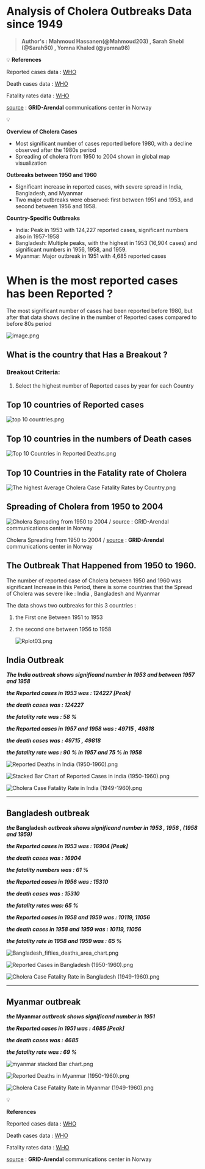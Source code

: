 # Analysis of Cholera Outbreaks Data since 1949

> **Author's : Mahmoud Hassanen(@Mahmoud203) , Sarah Shebl (@Sarah50) , Yomna Khaled (@yomna98)**
> 


💡 **References**

Reported cases data :  [WHO](https://apps.who.int/gho/data/node.main.175?lang=en) 

Death cases data : [WHO](https://apps.who.int/gho/data/node.main.176?lang=en)

Fatality rates data : [WHO](https://apps.who.int/gho/data/node.main.177?lang=en)

 [source](https://www.grida.no/resources/5628) : **GRID-Arendal** communications center  in Norway 


<aside>
💡

**Overview of Cholera Cases**

- Most significant number of cases reported before 1980, with a decline observed after the 1980s period
- Spreading of cholera from 1950 to 2004 shown in global map visualization

**Outbreaks between 1950 and 1960**

- Significant increase in reported cases, with severe spread in India, Bangladesh, and Myanmar
- Two major outbreaks were observed: first between 1951 and 1953, and second between 1956 and 1958.

**Country-Specific Outbreaks**

- India: Peak in 1953 with 124,227 reported cases, significant numbers also in 1957-1958
- Bangladesh: Multiple peaks, with the highest in 1953 (16,904 cases) and significant numbers in 1956, 1958, and 1959.
- Myanmar: Major outbreak in 1951 with 4,685 reported cases
</aside>

# When is the most reported cases has been Reported ?

The most significant number of cases had been reported before 1980, but after that data shows decline in the number of Reported cases compared to before 80s period 

![image.png](https://github.com/kali156/Hack-bio-Stage3/tree/main/Images/image.png)

## What is the country that Has a Breakout ?

### Breakout Criteria:

1. Select the highest number of Reported cases by year for each Country

## Top 10 countries of Reported cases

![top 10 countries.png](https://github.com/kali156/Hack-bio-Stage3/tree/main/Images/top_10_countries.png)

## Top 10 countries in the numbers of Death cases

![Top 10 Countries in Reported Deaths.png](https://github.com/kali156/Hack-bio-Stage3/tree/main/Images/Top_10_Countries_in_Reported_Deaths.png)

## Top 10 Countries in the Fatality rate of Cholera

![The highest Average Cholera Case Fatality Rates by Country.png](https://github.com/kali156/Hack-bio-Stage3/tree/main/Images/The_highest_Average_Cholera_Case_Fatality_Rates_by_Country.png)

## Spreading of Cholera from 1950 to 2004

![Cholera Spreading from 1950 to 2004 / [source](https://github.com/kali156/Hack-bio-Stage3/tree/main/Images/https://www.grida.no/resources/5628) : **GRID-Arendal** communications center  in Norway ](31551621443_aaab442132_b.jpg)

Cholera Spreading from 1950 to 2004 / [source](https://github.com/kali156/Hack-bio-Stage3/tree/main/Images/https://www.grida.no/resources/5628) : **GRID-Arendal** communications center  in Norway 

## The Outbreak That Happened from 1950 to 1960.

 The number of reported case of Cholera between 1950 and 1960 was significant Increase in this Period, there is some countries that the Spread of Cholera was severe like : India , Bangladesh and Myanmar    

The data shows two outbreaks for this 3 countries :

1. the First one Between 1951 to 1953
2. the second one between 1956 to 1958
    
    ![Rplot03.png](https://github.com/kali156/Hack-bio-Stage3/tree/main/Images/Rplot03.png)
    

## India Outbreak

***The India outbreak shows significand number in 1953 and between 1957 and 1958***

***the  Reported cases in 1953 was :  124227 [Peak]***

***the death cases was :  124227***

***the fatality rate was :  58 %***

***the  Reported cases in 1957 and 1958 was : 49715 , 49818***

***the death cases was : 49715  , 49818***

***the fatality rate was : 90 % in 1957 and 75 % in 1958***

![Reported Deaths in India (1950-1960).png](https://github.com/kali156/Hack-bio-Stage3/tree/main/Images/Reported_Deaths_in_India_(1950-1960).png)

![Stacked Bar Chart of Reported Cases in india (1950-1960).png](https://github.com/kali156/Hack-bio-Stage3/tree/main/Images/Stacked_Bar_Chart_of_Reported_Cases_in_india_(1950-1960).png)

![Cholera Case Fatality Rate in India (1949-1960).png](https://github.com/kali156/Hack-bio-Stage3/tree/main/Images/Cholera_Case_Fatality_Rate_in_India_(1949-1960).png)

---

## Bangladesh outbreak

***the* Bangladesh *outbreak shows significand number in 1953 , 1956 , (1958 and 1959)***

***the  Reported cases in 1953 was :  16904 [Peak]***

***the death cases was : 16904***

***the fatality numbers was : 61 %***

***the  Reported cases in 1956 was :  15310***

***the death cases was : 15310***

***the fatality rates was: 65 %*** 

***the  Reported cases in 1958 and 1959 was : 10119, 11056***

***the death cases in 1958 and 1959 was :  10119, 11056***

***the fatality rate in 1958 and 1959 was : 65 %***

![Bangladesh_fifties_deaths_area_chart.png](https://github.com/kali156/Hack-bio-Stage3/tree/main/Images/Bangladesh_fifties_deaths_area_chart.png)

![Reported Cases in Bangladesh (1950-1960).png](https://github.com/kali156/Hack-bio-Stage3/tree/main/Images/Reported_Cases_in_Bangladesh_(1950-1960).png)

![Cholera Case Fatality Rate in Bangladesh (1949-1960).png](https://github.com/kali156/Hack-bio-Stage3/tree/main/Images/Cholera_Case_Fatality_Rate_in_Bangladesh_(1949-1960).png)

---

## Myanmar  outbreak

***the* Myanmar  *outbreak shows significand number in 1951***

***the  Reported cases in 1951 was :  4685 [Peak]***

***the death cases was : 4685***

***the fatality rate was : 69 %***

![myanmar stacked Bar chart.png](https://github.com/kali156/Hack-bio-Stage3/tree/main/Images/myanmar_stacked_Bar_chart.png)

![Reported Deaths in Myanmar (1950-1960).png](https://github.com/kali156/Hack-bio-Stage3/tree/main/Images/Reported_Deaths_in_Myanmar_(1950-1960).png)

![Cholera Case Fatality Rate in Myanmar (1949-1960).png](https://github.com/kali156/Hack-bio-Stage3/tree/main/Images/Cholera_Case_Fatality_Rate_in_Myanmar_(1949-1960).png)

<aside>
💡

**References**

Reported cases data :  [WHO](https://apps.who.int/gho/data/node.main.175?lang=en) 

Death cases data : [WHO](https://apps.who.int/gho/data/node.main.176?lang=en)

Fatality rates data : [WHO](https://apps.who.int/gho/data/node.main.177?lang=en)

 [source](https://www.grida.no/resources/5628) : **GRID-Arendal** communications center  in Norway 

</aside>

